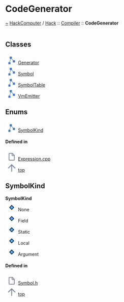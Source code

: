<a id="codegenerator"></a>
<h1>CodeGenerator</h1>
<a id="namespacehack_1_1compiler_1_1codegenerator"></a>
<a href="https://github.com/CharlesCarley/HackComputer#~">~</a>
<a href="index.md#index">HackComputer</a>
<span class="inline-text">/</span>
<a href="namespaceHack.md#hack">Hack</a>
<span class="inline-text">::</span>
<a href="namespaceHack_1_1Compiler.md#compiler">Compiler</a>
<span class="inline-text">::</span>
<span class="bold-text"><b>CodeGenerator</b></span>
<br/>
<br/>
<a id="classes"></a>
<h2>Classes</h2>
<div class="icon-link">
<img src="../images/class.svg"/><a href="classHack_1_1Compiler_1_1CodeGenerator_1_1Generator.md#generator">Generator</a>
</div>
<div class="icon-link">
<img src="../images/class.svg"/><a href="classHack_1_1Compiler_1_1CodeGenerator_1_1Symbol.md#symbol">Symbol</a>
</div>
<div class="icon-link">
<img src="../images/class.svg"/><a href="classHack_1_1Compiler_1_1CodeGenerator_1_1SymbolTable.md#symboltable">SymbolTable</a>
</div>
<div class="icon-link">
<img src="../images/class.svg"/><a href="classHack_1_1Compiler_1_1CodeGenerator_1_1VmEmitter.md#vmemitter">VmEmitter</a>
</div>
<a id="enums"></a>
<h2>Enums</h2>
<span class="icon-list-item"><a href="#symbolkind" class="icon-list-item"><img src="../images/class.svg" class="icon-list-item"/><span class="icon-list-item">SymbolKind</span>
</a>
</span>
<br/>
<a id="defined-in"></a>
<h4>Defined in</h4>
<span class="icon-list-item"><a href="https://github.com/CharlesCarley/HackComputer/blob/master/Source/Compiler/Generator/Expression.cpp#L25" class="icon-list-item"><img src="../images/file.svg" class="icon-list-item"/><span class="icon-list-item">Expression.cpp</span>
</a>
</span>
<br/>
<span class="icon-list-item"><a href="#codegenerator" class="icon-list-item"><img src="../images/jumpToTop.svg" class="icon-list-item"/><span class="icon-list-item">top</span>
</a>
</span>
<a id="symbolkind"></a>
<h2>SymbolKind</h2>
<span class="bold-text"><b>SymbolKind</b></span>
<br/>
<a id="none"></a>
<div class="paragraph">
<span class="paragraph"><img src="../images/enum.svg"/><span class="inline-text">None</span>
</span>
</div>
<a id="field"></a>
<div class="paragraph">
<span class="paragraph"><img src="../images/enum.svg"/><span class="inline-text">Field</span>
</span>
</div>
<a id="static"></a>
<div class="paragraph">
<span class="paragraph"><img src="../images/enum.svg"/><span class="inline-text">Static</span>
</span>
</div>
<a id="local"></a>
<div class="paragraph">
<span class="paragraph"><img src="../images/enum.svg"/><span class="inline-text">Local</span>
</span>
</div>
<a id="argument"></a>
<div class="paragraph">
<span class="paragraph"><img src="../images/enum.svg"/><span class="inline-text">Argument</span>
</span>
</div>
<a id="none"></a>
<a id="field"></a>
<a id="static"></a>
<a id="local"></a>
<a id="argument"></a>
<a id="defined-in"></a>
<h4>Defined in</h4>
<span class="icon-list-item"><a href="https://github.com/CharlesCarley/HackComputer/blob/master/Source/Compiler/Generator/Symbol.h#L28" class="icon-list-item"><img src="../images/file.svg" class="icon-list-item"/><span class="icon-list-item">Symbol.h</span>
</a>
</span>
<br/>
<span class="icon-list-item"><a href="#codegenerator" class="icon-list-item"><img src="../images/jumpToTop.svg" class="icon-list-item"/><span class="icon-list-item">top</span>
</a>
</span>
<br/>
</div>
</div>
</body>
</html>
